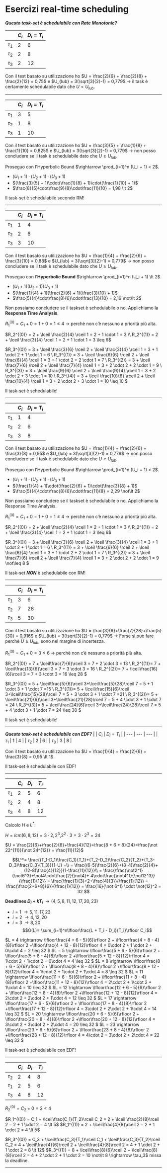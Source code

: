 # Esercizi real-time scheduling

***Questo task-set è schedulabile con Rate Monotonic?***

|  | $C_i$ | $D_i = T_i$ |
| --- | --- | --- |
| $\tau_1$ | 2 | 6 |
| $\tau_2$ | 2 | 8 |
| $\tau_3$ | 2 | 12 |

Con il test basato su utilizzazione ho $U = \frac{2}{6} + \frac{2}{8} + \frac{2}{12} = 0,75$ e $U_{lub} = 3(\sqrt[3]{2}-1) = 0,779$ $\rightarrow$ il task è certamente schedulabile dato che $U \lt U_{lub}$.

---

|  | $C_i$ | $D_i = T_i$ |
| --- | --- | --- |
| $\tau_1$ | 3 | 5 |
| $\tau_2$ | 1 | 8 |
| $\tau_3$ | 1 | 10 |

Con il test basato su utilizzazione ho $U = \frac{3}{5} + \frac{1}{8} + \frac{1}{10} = 0,825$ e $U_{lub} = 3(\sqrt[3]{2}-1) = 0,779$ $\rightarrow$ non posso concludere se il task è schedulabile dato che $U \geq U_{lub}$.

Proseguo con l'Hyperbolic Bound $\rightarrow \prod_{i=1}^n (U_i + 1) < 2$.
- $(U_1 + 1)\cdot(U_2 + 1)\cdot(U_3 + 1)$
- $(\frac{3}{5} + 1)\cdot(\frac{1}{8} + 1)\cdot(\frac{1}{10} + 1)$
- $\frac{8}{5}\cdot\frac{9}{8}\cdot\frac{11}{10} = 1,98 \lt 2$

Il task-set è schedulabile secondo RM!

---


|  | $C_i$ | $D_i = T_i$ |
| --- | --- | --- |
| $\tau_1$ | 1 | 4 |
| $\tau_2$ | 2 | 6 |
| $\tau_3$ | 3 | 10 |

Con il test basato su utilizzazione ho $U = \frac{1}{4} + \frac{2}{6} + \frac{3}{10} = 0,88$ e $U_{lub} = 3(\sqrt[3]{2}-1) = 0,779$ $\rightarrow$ non posso concludere se il task è schedulabile dato che $U \geq U_{lub}$.

Proseguo con l'**Hyperbolic Bound** $\rightarrow \prod_{i=1}^n (U_i + 1) \lt 2$.
- $(U_1 + 1)(U_2 + 1)(U_3 + 1)$
- $(\frac{1}{4} + 1)(\frac{2}{6} + 1)(\frac{3}{10} + 1)$
- $\frac{5}{4}\cdot\frac{8}{6}\cdot\frac{13}{10} = 2,16 \not\lt 2$

Non possiamo concludere se il taskset è schedulabile o no. Applichiamo la **Response Time Analysis**.

$R_1^{(0)} = C_1 + 0 = 1 + 0 = 1\leq 4$ → perchè non c’è nessuno a priorità più alta.

$R_2^{(0)} = 2 + \lceil \frac{2}{4} \rceil 1 = 2 + 1 \cdot 1 = 3 \\ 
R_2^{(1)} = 2 + \lceil \frac{3}{4} \rceil 1 = 2 + 1 \cdot 1 = 3 \leq 6$

$R_3^{(0)} = 3 + \lceil \frac{3}{6} \rceil 2 + \lceil \frac{3}{4} \rceil 1 = 3 + 1 \cdot 2 + 1 \cdot 1 = 6 \\ 
R_3^{(1)} = 3 + \lceil \frac{6}{6} \rceil 2 + \lceil \frac{6}{4} \rceil 1 = 3 + 1 \cdot 2 + 2 \cdot 1 = 7 \\ 
R_3^{(2)} = 3 + \lceil \frac{7}{6} \rceil 2 + \lceil \frac{7}{4} \rceil 1 = 3 + 2 \cdot 2 + 2 \cdot 1 = 9 \\
R_3^{(3)} = 3 + \lceil \frac{9}{6} \rceil 2 + \lceil \frac{9}{4} \rceil 1 = 3 + 2 \cdot 2 + 3 \cdot 1 = 10 \\
R_3^{(4)} = 3 + \lceil \frac{10}{6} \rceil 2 + \lceil \frac{10}{4} \rceil 1 = 3 + 2 \cdot 2 + 3 \cdot 1 = 10 \leq 10
$

Il task-set è schedulabile!

---

|  | $C_i$ | $D_i = T_i$ |
| --- | --- | --- |
| $\tau_1$ | 1 | 4 |
| $\tau_2$ | 2 | 6 |
| $\tau_3$ | 3 | 8 |

Con il test basato su utilizzazione ho $U = \frac{1}{4} + \frac{2}{6} + \frac{3}{8} = 0,95$ e $U_{lub} = 3(\sqrt[3]{2}-1) = 0,779$ $\rightarrow$ non posso concludere se il task è schedulabile dato che $U \geq U_{lub}$.

Proseguo con l'Hyperbolic Bound $\rightarrow \prod_{i=1}^n (U_i + 1) < 2$.
- $(U_1 + 1)\cdot(U_2 + 1)\cdot(U_3 + 1)$
- $(\frac{1}{4} + 1)\cdot(\frac{2}{6} + 1)\cdot(\frac{3}{8} + 1)$
- $\frac{5}{4}\cdot\frac{8}{6}\cdot\frac{11}{8} = 2,29 \not\lt 2$

Non possiamo concludere se il taskset è schedulabile o no. Applichiamo la Response Time Analysis.

$R_1^{(0)} = C_1 + 0 = 1 + 0 = 1\leq 4$ → perchè non c’è nessuno a priorità più alta.

$R_2^{(0)} = 2 + \lceil \frac{2}{4} \rceil 1 = 2 + 1 \cdot 1 = 3 \\ 
R_2^{(1)} = 2 + \lceil \frac{3}{4} \rceil 1 = 2 + 1 \cdot 1 = 3 \leq 6$

$R_3^{(0)} = 3 + \lceil \frac{3}{6} \rceil 2 + \lceil \frac{3}{4} \rceil 1 = 3 + 1 \cdot 2 + 1 \cdot 1 = 6 \\ 
R_3^{(1)} = 3 + \lceil \frac{6}{6} \rceil 2 + \lceil \frac{6}{4} \rceil 1 = 3 + 1 \cdot 2 + 2 \cdot 1 = 7 \\ 
R_3^{(2)} = 3 + \lceil \frac{7}{6} \rceil 2 + \lceil \frac{7}{4} \rceil 1 = 3 + 2 \cdot 2 + 2 \cdot 1 = 9 \not\leq 8
$

Il task-set _**NON**_ è schedulabile con RM!

---

|  | $C_i$ | $D_i = T_i$ |
| --- | --- | --- |
| $\tau_1$ | 3 | 6 |
| $\tau_2$ | 7 | 28 |
| $\tau_3$ | 5 | 30 |

Con il test basato su utilizzazione ho $U = \frac{3}{6}+\frac{7}{28}+\frac{5}{30} = 0,916$ e $U_{lub} = 3(\sqrt[3]{2}-1) = 0,779$ $\rightarrow$ Forse si può fare perchè $U \geq U_{lub}$, sono nel margine di incertezza.

$R_1^{(0)} = C_1 + 0 = 3 \leq 6$ → perchè non c’è nessuno a priorità più alta.

$R_2^{(0)} = 7 + \lceil\frac{7}{6}\rceil 3 = 7 + 2 \cdot 3 = 13 \\ 
R_2^{(1)}= 7 + \lceil\frac{13}{6}\rceil 3 = 7 + 3 \cdot 3 = 16 \\ 
R_2^{(2)}= 7 + \lceil\frac{16}{6}\rceil 3 = 7 + 3 \cdot 3 = 16 \leq 28
$

$R_3^{(0)} = 5 + \lceil\frac{5}{6}\rceil 3+\lceil\frac{5}{28}\rceil 7 = 5 + 1 \cdot 3 + 1 \cdot 7 =15 \\ 
R_3^{(1)}= 5 + \lceil\frac{15}{6}\rceil 3+\lceil\frac{15}{28}\rceil 7 = 5 + 3 \cdot 3 + 1 \cdot 7 =21 \\ 
R_3^{(2)}= 5 + \lceil\frac{21}{6}\rceil 3+\lceil\frac{21}{28}\rceil 7 = 5 + 4 \cdot 3 + 1 \cdot 7 = 24 \\ 
R_3^{(3)}= 5 + \lceil\frac{24}{6}\rceil 3+\lceil\frac{24}{28}\rceil 7 = 5 + 4 \cdot 3 + 1 \cdot 7 = 24 \leq 30
$ 

Il task-set è schedulabile!

---

***Questo task-set è schedulabile con EDF?***
|  | $C_i$ | $D_i = T_i$ |
| --- | --- | --- |
| $\tau_1$ | 1 | 4 |
| $\tau_2$ | 2 | 6 |
| $\tau_3$ | 3 | 8 |

Con il test basato su utilizzazione ho $U = \frac{1}{4} + \frac{2}{6} + \frac{3}{8} = 0,95 \lt 1$.

Il task-set è schedulabile con EDF!

---

|  | $C_i$ | $D_i$ | $T_i$ |
| --- | --- | --- | --- |
| $\tau_1$ | 2 | 5 | 6 |
| $\tau_2$ | 2 | 4 | 8 |
| $\tau_3$ | 4 | 8 | 12 |

Calcolo $H$ e $L^*$:

$H = lcm(6,8,12)=3\cdot2,2^3$,$2^2\cdot 3 = 3 \cdot 2^3 = 24$

$U = \frac{2}{6}+\frac{2}{8}+\frac{4}{12}=\frac{8 + 6 + 8}{24}=\frac{\not 22^{11}}{\not 24^{12}} = \frac{11}{12}$

$$L^*= \frac{(T_1-D_1)\frac{C_1}{T_1}+(T_2-D_2)\frac{C_2}{T_2}+(T_3-D_3)\frac{C_3}{T_3}}{1-U} =\\ 
= \frac{(6-5)\frac{2}{6}+(8-4)\frac{2}{4}+(12-8)\frac{4}{12}}{1-\frac{11}{12}}\\ 
= \frac{\frac{\not2^1}{\not6^3}+\not4\cdot\frac{2}{\not4}+ 4\cdot\frac{\not4^1}{\not12^3}}{\frac{1}{12}} = \frac{\frac{1}{3}+2+\frac{4}{3}}{\frac{1}{12}} = \frac{\frac{2+6+8}{6}}{\frac{1}{12}} = \frac{16}{\not 6^1} \cdot \not{12}^2 = 32
$$

**Deadlines $D_i + kT_i$** $\rightarrow (4,5,8,11,12,17,20,23)$
- $i=1$ $\rightarrow 5,11,17,23$
- $i=2$ $\rightarrow 4,12,20$
- $i=3$ $\rightarrow 8,20$
$$G(L)= \sum_{i=1}^n\lfloor\frac{L + T_i - D_i}{T_i}\rfloor C_i$$

$L = 4 \rightarrow \lfloor\frac{4 + 6 - 5}{6}\rfloor 2 + \lfloor\frac{4 + 8 - 4}{8}\rfloor 2 +\lfloor\frac{4 + 12 - 8}{12}\rfloor 4 = 0\cdot 2 + 1 \cdot 2 + 0\cdot 4 = 2 \leq 32 
$
$L = 5 \rightarrow \lfloor\frac{5 + 6 - 5}{6}\rfloor 2 + \lfloor\frac{5 + 8 - 4}{8}\rfloor 2 +\lfloor\frac{5 + 12 - 8}{12}\rfloor 4 = 1\cdot 2 + 1\cdot 2 + 0\cdot 4 = 4 \leq 32 
$
$L = 8 \rightarrow \lfloor\frac{8 + 6 - 5}{6}\rfloor 2 + \lfloor\frac{8 + 8 - 4}{8}\rfloor 2 +\lfloor\frac{8 + 12 - 8}{12}\rfloor 4 = 1\cdot 2 + 1\cdot 2 + 1\cdot 4 = 8 \leq 32 
$
$L = 11 \rightarrow \lfloor\frac{11 + 6 - 5}{6}\rfloor 2 + \lfloor\frac{11 + 8 - 4}{8}\rfloor 2 +\lfloor\frac{11 + 12 - 8}{12}\rfloor 4 = 2\cdot 2 + 1\cdot 2 + 1\cdot 4 = 10 \leq 32 
$
$L = 12 \rightarrow \lfloor\frac{12 + 6 - 5}{6}\rfloor 2 + \lfloor\frac{12 + 8 - 4}{8}\rfloor 2 +\lfloor\frac{12 + 12 - 8}{12}\rfloor 4 = 2\cdot 2 + 2\cdot 2 + 1\cdot 4 = 12 \leq 32 
$
$L = 17 \rightarrow \lfloor\frac{17 + 6 - 5}{6}\rfloor 2 + \lfloor\frac{17 + 8 - 4}{8}\rfloor 2 +\lfloor\frac{17 + 12 - 8}{12}\rfloor 4 = 3\cdot 2 + 2\cdot 2 + 1\cdot 4 = 14 \leq 32 
$
$L = 20 \rightarrow \lfloor\frac{20 + 6 - 5}{6}\rfloor 2 + \lfloor\frac{20 + 8 - 4}{8}\rfloor 2 +\lfloor\frac{20 + 12 - 8}{12}\rfloor 4 = 3\cdot 2 + 3\cdot 2 + 2\cdot 4 = 20 \leq 32 
$
$L = 23 \rightarrow \lfloor\frac{23 + 6 - 5}{6}\rfloor 2 + \lfloor\frac{23 + 8 - 4}{8}\rfloor 2 +\lfloor\frac{23 + 12 - 8}{12}\rfloor 4 = 4\cdot 2 + 3\cdot 2 + 2\cdot 4 = 22 \leq 32 
$

Il task-set è schedulabile con EDF!

---

|  | $C_i$ | $D_i$ | $T_i$ |
| --- | --- | --- | --- |
| $\tau_2$ | 2 | 4 | 8 |
| $\tau_1$ | 2 | 5 | 6 |
| $\tau_3$ | 4 | 8 | 12 |

$R_2^{(0)} = C_2 + 0 = 2 \lt 4$

$R_1^{(0)} = C_1 + \lceil\frac{C_1}{T_2}\rceil C_2 = 2 + \lceil \frac{2}{8}\rceil 2 = 2 + 1 \cdot 2 = 4 \lt 5$
$R_1^{(1)} = 2 + \lceil\frac{4}{8}\rceil 2 = 2 + 1 \cdot 2 = 4 \lt 5$

$R_3^{(0)} = C_3 + \lceil\frac{C_3}{T_1}\rceil C_1 + \lceil\frac{C_3}{T_2}\rceil C_2 = 4 + \lceil\frac{4}{6}\rceil 2 + \lceil\frac{4}{8}\rceil 2 = 4 + 1 \cdot 2 + 1 \cdot 2 = 8 \lt 12$
$R_3^{(1)} = 8 + \lceil\frac{8}{6}\rceil 2 + \lceil\frac{8}{8}\rceil 2 = 4 + 2 \cdot 2 + 1 \cdot 2 = 10 \not\lt 8 \rightarrow \tau_3$ missa la deadline.

---

